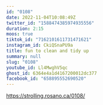 ```yaml
---
id: "0108"
date: 2022-11-04T10:08:49Z
twitter_id: "1588474385974935556"
duration: 2:15
moos: true
tiktok_id: "7162101611731471621"
instagram_id: CkiQSnaPU9a
title: fun to clean and tidy up
summary: null
slug: "0108"
youtube_id: Ll4MwghV5qc
ghost_id: 6364e4a1d4167200012dc377
facebook_id: "658895552690520"
---
```

https://strolling.rosano.ca/0108/

